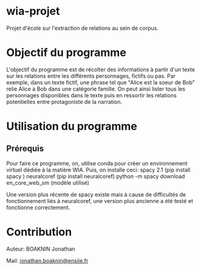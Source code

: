# wia-projet
Projet d'école sur l'extraction de relations au sein de corpus.

# Objectif du programme
L'objectif du programme est de récolter des informations à partir d'un texte sur les relations entre les différents personnages, fictifs ou pas. Par exemple, dans un texte fictif, une phrase tel que "Alice est la soeur de Bob" relie Alice 
à Bob dans une catégorie famille. On peut ainsi lister tous les personnages disponibles dans le texte puis en ressortir les relations potentielles entre protagoniste de la narration.

# Utilisation du programme
## Prérequis
Pour faire ce programme, on, utilise conda pour créer un environnement virtuel dédiée à la matière WIA. Puis, on installe ceci:
spacy 2.1 (pip install spacy )
neuralcoref (pip install neuralcoref)
python -m spacy download en_core_web_sm (modèle utilisé)

Une version plus récente de spacy existe mais à cause de difficultés de fonctionnement liés à neuralcoref, une version plus ancienne a été testé et fonctionne correctement.

# Contribution
Auteur: BOAKNIN Jonathan

Mail: jonathan.boaknin@ensiie.fr
